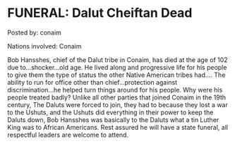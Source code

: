 # FUNERAL: Dalut Cheiftan Dead

Posted by: conaim

Nations involved: Conaim

Bob Hansshes, chief of the Dalut tribe in Conaim, has died at the age of 102 due to...shocker...old age.
He lived along and progressive life for his people to give them the type of status the other Native American tribes had.... The ability to run for office other than chief...protection against discrimination...he helped turn things around for his people.
Why were his people treated badly? Unlike all other parties that joined Conaim in the 19th century, The Daluts were forced to join, they had to because they lost a war to the Ushuts, and the Ushuts did everything in their power to keep the Daluts down, Bob Hansshes was basically to the Daluts what a tin Luther King was to African Americans.
Rest assured he will have a state funeral, all respectful leaders are welcome to attend.